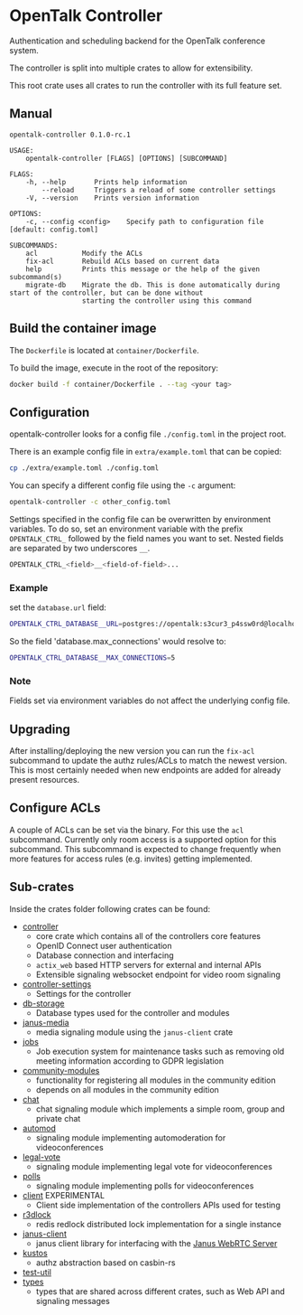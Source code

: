 <!--
SPDX-FileCopyrightText: OpenTalk GmbH <mail@opentalk.eu>

SPDX-License-Identifier: EUPL-1.2
-->

# OpenTalk Controller

Authentication and scheduling backend for the OpenTalk conference system.

The controller is split into multiple crates to allow for extensibility.

This root crate uses all crates to run the controller with its full feature set.

## Manual

```text
opentalk-controller 0.1.0-rc.1

USAGE:
    opentalk-controller [FLAGS] [OPTIONS] [SUBCOMMAND]

FLAGS:
    -h, --help       Prints help information
        --reload     Triggers a reload of some controller settings
    -V, --version    Prints version information

OPTIONS:
    -c, --config <config>    Specify path to configuration file [default: config.toml]

SUBCOMMANDS:
    acl           Modify the ACLs
    fix-acl       Rebuild ACLs based on current data
    help          Prints this message or the help of the given subcommand(s)
    migrate-db    Migrate the db. This is done automatically during start of the controller, but can be done without
                  starting the controller using this command
```

## Build the container image

The `Dockerfile` is located at `container/Dockerfile`.

To build the image, execute in the root of the repository:

```bash
docker build -f container/Dockerfile . --tag <your tag>
```

## Configuration

opentalk-controller looks for a config file `./config.toml` in the project root.

There is an example config file in `extra/example.toml` that can be copied:

```sh
cp ./extra/example.toml ./config.toml
```

You can specify a different config file using the `-c` argument:

```sh
opentalk-controller -c other_config.toml
```

Settings specified in the config file can be overwritten by environment variables.
To do so, set an environment variable with the prefix `OPENTALK_CTRL_` followed by the field names you want to set.
Nested fields are separated by two underscores `__`.

```sh
OPENTALK_CTRL_<field>__<field-of-field>...
```

### Example

set the `database.url` field:

```sh
OPENTALK_CTRL_DATABASE__URL=postgres://opentalk:s3cur3_p4ssw0rd@localhost:5432/opentalk
```

So the field 'database.max_connections' would resolve to:

```sh
OPENTALK_CTRL_DATABASE__MAX_CONNECTIONS=5
```

### Note

Fields set via environment variables do not affect the underlying config file.

## Upgrading

After installing/deploying the new version you can run the `fix-acl` subcommand to update the authz rules/ACLs to match the newest version. This is most certainly needed when new endpoints are added for already present resources.

## Configure ACLs

A couple of ACLs can be set via the binary. For this use the `acl` subcommand.
Currently only room access is a supported option for this subcommand.
This subcommand is expected to change frequently when more features for access rules (e.g. invites) getting implemented.

## Sub-crates

Inside the crates folder following crates can be found:

- [controller](crates/controller)
    - core crate which contains all of the controllers core features
    - OpenID Connect user authentication
    - Database connection and interfacing
    - `actix_web` based HTTP servers for external and internal APIs
    - Extensible signaling websocket endpoint for video room signaling
- [controller-settings](crates/controller-settings)
    - Settings for the controller
- [db-storage](crates/db-storage)
    - Database types used for the controller and modules
- [janus-media](crates/janus-media)
    - media signaling module using the `janus-client` crate
- [jobs](crates/jobs)
    - Job execution system for maintenance tasks such as removing old meeting information according to GDPR legislation
- [community-modules](crates/community-modules)
    - functionality for registering all modules in the community edition
    - depends on all modules in the community edition
- [chat](crates/chat)
    - chat signaling module which implements a simple room, group and private chat
- [automod](crates/automod)
    - signaling module implementing automoderation for videoconferences
- [legal-vote](crates/legal-vote)
    - signaling module implementing legal vote for videoconferences
- [polls](crates/polls)
    - signaling module implementing polls for videoconferences
- [client](crates/client) EXPERIMENTAL
    - Client side implementation of the controllers APIs used for testing
- [r3dlock](crates/r3dlock)
    - redis redlock distributed lock implementation for a single instance
- [janus-client](crates/janus-client)
    - janus client library for interfacing with the [Janus WebRTC Server](https://janus.conf.meetecho.com/)
- [kustos](crates/kustos)
    - authz abstraction based on casbin-rs
- [test-util](crates/test-util)
- [types](crates/types)
    - types that are shared across different crates, such as Web API and signaling messages

